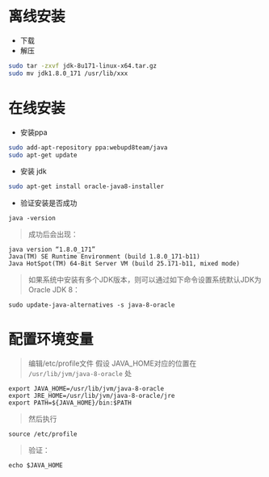 
# 离线安装

- 下载
- 解压

``` bash
sudo tar -zxvf jdk-8u171-linux-x64.tar.gz
sudo mv jdk1.8.0_171 /usr/lib/xxx
```

# 在线安装

- 安装ppa
``` bash
sudo add-apt-repository ppa:webupd8team/java 
sudo apt-get update
```  

- 安装 jdk

``` bash
sudo apt-get install oracle-java8-installer
```

- 验证安装是否成功

```
java -version

```
> 成功后会出现：
```
java version “1.8.0_171” 
Java(TM) SE Runtime Environment (build 1.8.0_171-b11) 
Java HotSpot(TM) 64-Bit Server VM (build 25.171-b11, mixed mode)
```
> 如果系统中安装有多个JDK版本，则可以通过如下命令设置系统默认JDK为Oracle JDK 8：

```
sudo update-java-alternatives -s java-8-oracle
```

# 配置环境变量

> 编辑/etc/profile文件
> 假设  JAVA_HOME对应的位置在 `/usr/lib/jvm/java-8-oracle` 处

```
export JAVA_HOME=/usr/lib/jvm/java-8-oracle
export JRE_HOME=/usr/lib/jvm/java-8-oracle/jre
export PATH=${JAVA_HOME}/bin:$PATH
```

> 然后执行 

```
source /etc/profile
```
> 验证：

```
echo $JAVA_HOME
```
